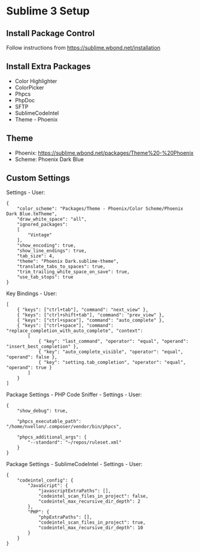 Sublime 3 Setup
===============


Install Package Control
-----------------------

Follow instructions from https://sublime.wbond.net/installation


Install Extra Packages
----------------------

- Color Highlighter
- ColorPicker
- Phpcs
- PhpDoc
- SFTP
- SublimeCodeIntel
- Theme - Phoenix


Theme
-----

- Phoenix: https://sublime.wbond.net/packages/Theme%20-%20Phoenix
- Scheme: Phoenix Dark Blue


Custom Settings
---------------

Settings - User:

    {
        "color_scheme": "Packages/Theme - Phoenix/Color Scheme/Phoenix Dark Blue.tmTheme",
        "draw_white_space": "all",
        "ignored_packages":
        [
            "Vintage"
        ],
        "show_encoding": true,
        "show_line_endings": true,
        "tab_size": 4,
        "theme": "Phoenix Dark.sublime-theme",
        "translate_tabs_to_spaces": true,
        "trim_trailing_white_space_on_save": true,
        "use_tab_stops": true
    }

Key Bindings - User:

    [
        { "keys": ["ctrl+tab"], "command": "next_view" },
        { "keys": ["ctrl+shift+tab"], "command": "prev_view" },
        { "keys": ["ctrl+space"], "command": "auto_complete" },
        { "keys": ["ctrl+space"], "command": "replace_completion_with_auto_complete", "context":
            [
                { "key": "last_command", "operator": "equal", "operand": "insert_best_completion" },
                { "key": "auto_complete_visible", "operator": "equal", "operand": false },
                { "key": "setting.tab_completion", "operator": "equal", "operand": true }
            ]
        }
    ]

Package Settings - PHP Code Sniffer - Settings - User:

    {
        "show_debug": true,

        "phpcs_executable_path": "/home/nvellon/.composer/vendor/bin/phpcs",

        "phpcs_additional_args": {
            "--standard": "~/repos/ruleset.xml"
        }
    }

Package Settings - SublimeCodeIntel - Settings - User:

    {
        "codeintel_config": {
            "JavaScript": {
                "javascriptExtraPaths": [],
                "codeintel_scan_files_in_project": false,
                "codeintel_max_recursive_dir_depth": 2
            },
            "PHP": {
                "phpExtraPaths": [],
                "codeintel_scan_files_in_project": true,
                "codeintel_max_recursive_dir_depth": 10
            }
        }
    }